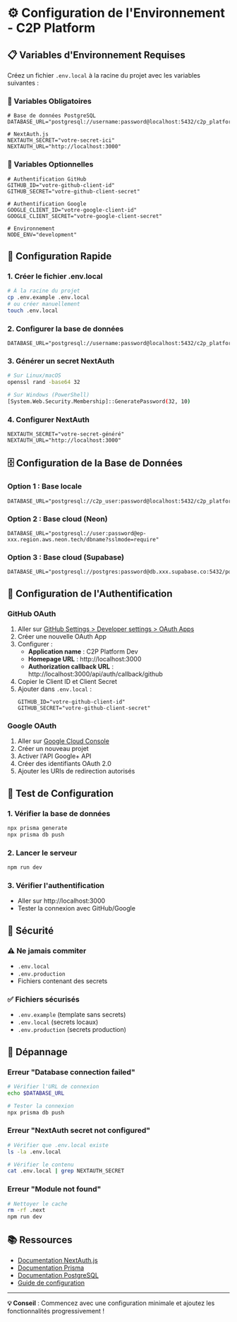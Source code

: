 # ⚙️ Configuration de l'Environnement - C2P Platform

## 📋 **Variables d'Environnement Requises**

Créez un fichier `.env.local` à la racine du projet avec les variables suivantes :

### **🔐 Variables Obligatoires**

```env
# Base de données PostgreSQL
DATABASE_URL="postgresql://username:password@localhost:5432/c2p_platform"

# NextAuth.js
NEXTAUTH_SECRET="votre-secret-ici"
NEXTAUTH_URL="http://localhost:3000"
```

### **🔑 Variables Optionnelles**

```env
# Authentification GitHub
GITHUB_ID="votre-github-client-id"
GITHUB_SECRET="votre-github-client-secret"

# Authentification Google
GOOGLE_CLIENT_ID="votre-google-client-id"
GOOGLE_CLIENT_SECRET="votre-google-client-secret"

# Environnement
NODE_ENV="development"
```

## 🚀 **Configuration Rapide**

### **1. Créer le fichier .env.local**
```bash
# À la racine du projet
cp .env.example .env.local
# ou créer manuellement
touch .env.local
```

### **2. Configurer la base de données**
```env
DATABASE_URL="postgresql://username:password@localhost:5432/c2p_platform"
```

### **3. Générer un secret NextAuth**
```bash
# Sur Linux/macOS
openssl rand -base64 32

# Sur Windows (PowerShell)
[System.Web.Security.Membership]::GeneratePassword(32, 10)
```

### **4. Configurer NextAuth**
```env
NEXTAUTH_SECRET="votre-secret-généré"
NEXTAUTH_URL="http://localhost:3000"
```

## 🗄️ **Configuration de la Base de Données**

### **Option 1 : Base locale**
```env
DATABASE_URL="postgresql://c2p_user:password@localhost:5432/c2p_platform"
```

### **Option 2 : Base cloud (Neon)**
```env
DATABASE_URL="postgresql://user:password@ep-xxx.region.aws.neon.tech/dbname?sslmode=require"
```

### **Option 3 : Base cloud (Supabase)**
```env
DATABASE_URL="postgresql://postgres:password@db.xxx.supabase.co:5432/postgres"
```

## 🔐 **Configuration de l'Authentification**

### **GitHub OAuth**
1. Aller sur [GitHub Settings > Developer settings > OAuth Apps](https://github.com/settings/developers)
2. Créer une nouvelle OAuth App
3. Configurer :
   - **Application name** : C2P Platform Dev
   - **Homepage URL** : http://localhost:3000
   - **Authorization callback URL** : http://localhost:3000/api/auth/callback/github
4. Copier le Client ID et Client Secret
5. Ajouter dans `.env.local` :
   ```env
   GITHUB_ID="votre-github-client-id"
   GITHUB_SECRET="votre-github-client-secret"
   ```

### **Google OAuth**
1. Aller sur [Google Cloud Console](https://console.cloud.google.com/)
2. Créer un nouveau projet
3. Activer l'API Google+ API
4. Créer des identifiants OAuth 2.0
5. Ajouter les URIs de redirection autorisés

## 🧪 **Test de Configuration**

### **1. Vérifier la base de données**
```bash
npx prisma generate
npx prisma db push
```

### **2. Lancer le serveur**
```bash
npm run dev
```

### **3. Vérifier l'authentification**
- Aller sur http://localhost:3000
- Tester la connexion avec GitHub/Google

## 🚨 **Sécurité**

### **⚠️ Ne jamais commiter**
- `.env.local`
- `.env.production`
- Fichiers contenant des secrets

### **✅ Fichiers sécurisés**
- `.env.example` (template sans secrets)
- `.env.local` (secrets locaux)
- `.env.production` (secrets production)

## 🔧 **Dépannage**

### **Erreur "Database connection failed"**
```bash
# Vérifier l'URL de connexion
echo $DATABASE_URL

# Tester la connexion
npx prisma db push
```

### **Erreur "NextAuth secret not configured"**
```bash
# Vérifier que .env.local existe
ls -la .env.local

# Vérifier le contenu
cat .env.local | grep NEXTAUTH_SECRET
```

### **Erreur "Module not found"**
```bash
# Nettoyer le cache
rm -rf .next
npm run dev
```

## 📚 **Ressources**

- [Documentation NextAuth.js](https://next-auth.js.org/configuration)
- [Documentation Prisma](https://www.prisma.io/docs/concepts/database-connectors)
- [Documentation PostgreSQL](https://www.postgresql.org/docs/)
- [Guide de configuration](SETUP.md)

---

**💡 Conseil** : Commencez avec une configuration minimale et ajoutez les fonctionnalités progressivement !
